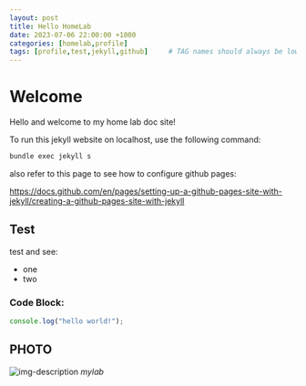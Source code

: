 ```yaml
---
layout: post
title: Hello HomeLab
date: 2023-07-06 22:00:00 +1000
categories: [homelab,profile]
tags: [profile,test,jekyll,github]     # TAG names should always be lowercase
---
```


# Welcome
Hello and welcome to my home lab doc site!

To run this jekyll website on localhost, use the following command:
``` bash
bundle exec jekyll s
```
also refer to this page to see how to configure github pages:

https://docs.github.com/en/pages/setting-up-a-github-pages-site-with-jekyll/creating-a-github-pages-site-with-jekyll


## Test
test and see:
* one
* two

### Code Block:
```javascript
console.log("hello world!");
```



## PHOTO
![img-description](https://pbs.twimg.com/media/Bq8DovaCUAArxb0?format=jpg&name=large)
_mylab_
